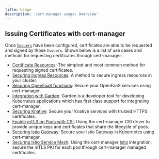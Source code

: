 ```yaml
---
title: Usage
description: 'cert-manager usage: Overview'
---
```


## Issuing Certificates with cert-manager

Once [`Issuers`](../configuration/README.md) have been configured, certificates are able
to be requested and signed by those `Issuers`.  Shown below is a list of use
cases and methods for requesting certificates through cert-manager:

- [Certificate Resources](./certificate.md): The simplest and most common method for
  requesting signed certificates.
- [Securing Ingress Resources](./ingress.md): A method to secure ingress resources
  in your cluster.
- [Securing OpenFaaS functions](https://docs.openfaas.com/reference/ssl/kubernetes-with-cert-manager/):
  Secure your OpenFaaS services using cert-manager.
- [Integration with
  Garden](https://docs.garden.io/guides/cert-manager-integration): Garden is a
  developer tool for developing Kubernetes applications which has first class
  support for integrating cert-manager.
- [Securing Knative](https://knative.dev/docs/serving/encryption/enabling-automatic-tls-certificate-provisioning/): Secure
  your Knative services with trusted HTTPS certificates.
- [Enable mTLS on Pods with CSI](./csi.md): Using the cert-manager CSI
  driver to provide unique keys and certificates that share the lifecycle of
  pods.
- [Securing Istio
  Gateway](https://istio.io/docs/tasks/traffic-management/ingress/ingress-certmgr/):
  Secure your Istio Gateway in Kubernetes using cert-manager.
- [Securing Istio Service Mesh](./istio.md): Using the cert-manager
  [Istio](https://istio.io) integration, secure the mTLS PKI for each pod
  through cert-manager managed certificates.